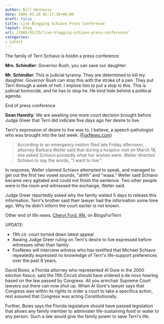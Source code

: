 ```yaml
---
author: Bill Hennessy
date: 2005-03-26 02:17:36+00:00
draft: false
title: Live Blogging Schiavo Press Conference
layout: blog
url: /2005/03/25/live-blogging-schiavo-press-conference/
categories:
- Latest
---
```


The family of Terri Schiavo is holdin a press conference.

**Mrs. Schindler**:  Governor Bush, you can save our daughter.

**Mr. Schindler**:  This is judicial tyranny.  They are determined to kill my daughter.  Governor Bush can stop this with the stroke of a pen.  They put Terri through a week of hell.   I implore him to put a stop to this.  This is judicial homocide, and he has to stop he.  He kind hide behind a political agenda.

End of press conference

**Sean Hannity**:  We are awaiting one more court decision brought before Judge Greer that Terri did indicate five days ago her desire to live.

Terri's expression of desire to live was to, I believe, a speech pathologist who was brought into the last week. ([FoxNews.com](https://www.foxnews.com/story/0,2933,151454,00.html))



> According to an emergency motion filed late Friday afternoon, attorney Barbara Weller said that during a hospice visit on March 18, she asked Schiavo pointedly what her wishes were. Weller directed Schiavo to say the words, "I want to live."

In response, Weller claimed Schiavo attempted to speak, and managed to get out the first two vowel sounds, "ahhh" and "waaa." Weller said Schiavo became very agitated and could not finish the sentence. Two other people were in the room and witnessed the exchange, Weller said.




Judge Greer reportedly asked why the family waited 5 days to release this information.  Terri's brother said their lawyer had the information some time ago.  Why he didn't inform the court earlier is not known.

Other end of life news.
[Cheryl Ford, RN,](https://www.blogsforterri.com/archives/2005/03/who_can_save_my.php) on BlogsForTerri

UPDATE:
* 11th cir. court turned down latest appeal
* Awaing Judge Greer ruling on Terri's desire to live expressed before witnesses other than family
* FoxNews will interview witness who has testified that Michael Schiavo repeatedly expressed no knowledge of Terri's life-support preferences over the past 8 years.

David Boies, a Florida attorney who represented Al Gore in the 2000 election fiasco, said the 11th Circuit should have ordered a de novo hearing based on the law passed by Congress.  All you armchair Supreme Court lawyers out there can now shut up.  When Al Gore's lawyer says that Congress was within its rights to order a court to take a specifica action, rest assured that Congress was acting Constitutionally.

Further, Boies says the Florida legislature should have passed legislation that allows any family member to administer life-sustaining food or water to any person.  Such a law would give the family power to save Terri's life.



